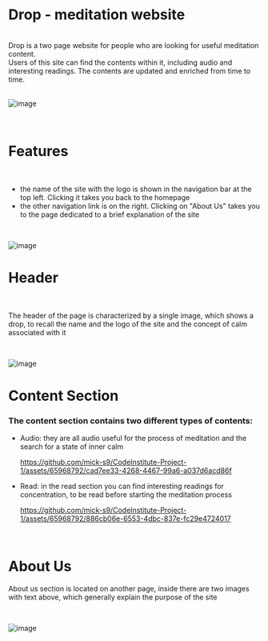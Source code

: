 <h1>Drop - meditation website</h1> <br>
Drop is a two page website for people who are looking for useful meditation content. <br>
Users of this site can find the contents within it, including audio and interesting readings. The contents are updated and enriched from time to time. <br>
<br>

![image](https://github.com/mick-s9/CodeInstitute-Project-1/assets/65968792/cebfc1d6-c01d-42ef-bf68-9efa5bd4e8f1) <br>

<br>
<h1>Features</h1> <br>
<ul>
  <li>the name of the site with the logo is shown in the navigation bar at the top left. Clicking it takes you back to the homepage</li>
  <li>the other navigation link is on the right. Clicking on "About Us" takes you to the page dedicated to a brief explanation of the site</li>
</ul>  
<br>

![image](https://github.com/mick-s9/CodeInstitute-Project-1/assets/65968792/11222756-b9be-4603-a1e5-2159e282a47f)

<h1>Header</h1> <br>
<p>The header of the page is characterized by a single image, which shows a drop, to recall the name and the logo of the site and the concept of calm associated with it</p>
<br>

![image](https://github.com/mick-s9/CodeInstitute-Project-1/assets/65968792/f3607503-6ce4-47d5-9344-059304470576)
<br>
<h1>Content Section</h1>
<h3>The content section contains two different types of contents:</h3>
<ul>
  <li>Audio: they are all audio useful for the process of meditation and the search for a state of inner calm</li>

  
  https://github.com/mick-s9/CodeInstitute-Project-1/assets/65968792/cad7ee33-4268-4467-99a6-a037d6acd86f
  <li>Read: in the read section you can find interesting readings for concentration, to be read before starting the meditation process</li>

  
  https://github.com/mick-s9/CodeInstitute-Project-1/assets/65968792/886cb06e-6553-4dbc-837e-fc29e4724017
</ul>
<br>

<h1>About Us</h1>
<p>About us section is located on another page, inside there are two images with text above, which generally explain the purpose of the site</p>
<br>

![image](https://github.com/mick-s9/CodeInstitute-Project-1/assets/65968792/b8ebcda2-948b-4c0f-b529-8de6e95f385c)

